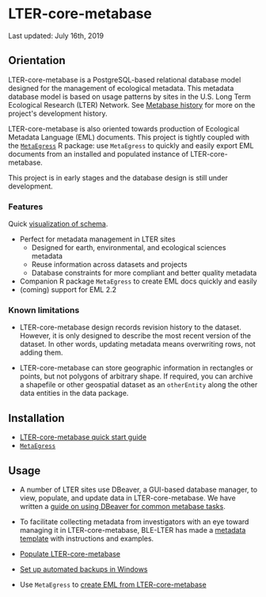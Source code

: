 # LTER-core-metabase
Last updated: July 16th, 2019

## Orientation

LTER-core-metabase is a PostgreSQL-based relational database model designed for the management of ecological metadata. This metadata database model is based on usage patterns by sites in the U.S. Long Term Ecological Research (LTER) Network. See [Metabase history](docs/history.md) for more on the project's development history.

LTER-core-metabase is also oriented towards production of Ecological Metadata Language (EML) documents. This project is tightly coupled with the [`MetaEgress`](https://github.com/BLE-LTER/MetaEgress) R package: use `MetaEgress` to quickly and easily export EML documents from an installed and populated instance of LTER-core-metabase.

This project is in early stages and the database design is still under development. 

### Features

Quick [visualization of schema](http://tiny.cc/metabaseSchema).

- Perfect for metadata management in LTER sites
  - Designed for earth, environmental, and ecological sciences metadata
  - Reuse information across datasets and projects
  - Database constraints for more compliant and better quality metadata
- Companion R package `MetaEgress` to create EML docs quickly and easily
- (coming) support for EML 2.2

### Known limitations

- LTER-core-metabase design records revision history to the dataset. However, it is only designed to describe the most recent version of the dataset. In other words, updating metadata means overwriting rows, not adding them.

- LTER-core-metabase can store geographic information in rectangles or points, but not polygons of arbitrary shape.  If required, you can archive a shapefile or other geospatial dataset as an `otherEntity` along the other data entities in the data package.
 
## Installation

- [LTER-core-metabase quick start guide](docs/quick_start.md)
- [`MetaEgress`](https://github.com/BLE-LTER/MetaEgress)

## Usage

- A number of LTER sites use DBeaver, a GUI-based database manager, to view, populate, and update data in LTER-core-metabase. We have written a [guide on using DBeaver for common metabase tasks](docs/dbeaver.md).

- To facilitate collecting metadata from investigators with an eye toward managing it in LTER-core-metabase, BLE-LTER has made a [metadata template](https://utexas.app.box.com/file/457562705154) with instructions and examples.

- [Populate LTER-core-metabase](docs/populate.md)

- [Set up automated backups in Windows](docs/backup.md)

- Use `MetaEgress` to [create EML from LTER-core-metabase](https://github.com/BLE-LTER/MetaEgress/blob/master/docs/articles/usage_example.md)
